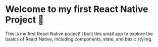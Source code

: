 # Welcome to my first React Native Project 👋

This is my first React Native project! I built this small app to explore the basics of React Native, including components, state, and basic styling. 
